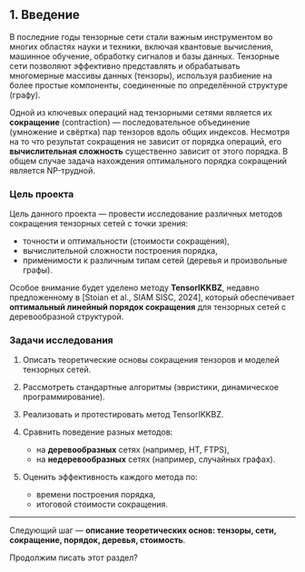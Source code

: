 ## **1. Введение**

В последние годы тензорные сети стали важным инструментом во многих областях науки и техники, включая квантовые вычисления, машинное обучение, обработку сигналов и базы данных. Тензорные сети позволяют эффективно представлять и обрабатывать многомерные массивы данных (тензоры), используя разбиение на более простые компоненты, соединенные по определённой структуре (графу).

Одной из ключевых операций над тензорными сетями является их **сокращение** (contraction) — последовательное объединение (умножение и свёртка) пар тензоров вдоль общих индексов. Несмотря на то что результат сокращения не зависит от порядка операций, его **вычислительная сложность** существенно зависит от этого порядка. В общем случае задача нахождения оптимального порядка сокращений является NP-трудной.

### **Цель проекта**

Цель данного проекта — провести исследование различных методов сокращения тензорных сетей с точки зрения:

* точности и оптимальности (стоимости сокращения),
* вычислительной сложности построения порядка,
* применимости к различным типам сетей (деревья и произвольные графы).

Особое внимание будет уделено методу **TensorIKKBZ**, недавно предложенному в \[Stoian et al., SIAM SISC, 2024], который обеспечивает **оптимальный линейный порядок сокращения** для тензорных сетей с деревообразной структурой.

### **Задачи исследования**

1. Описать теоретические основы сокращения тензоров и моделей тензорных сетей.
2. Рассмотреть стандартные алгоритмы (эвристики, динамическое программирование).
3. Реализовать и протестировать метод TensorIKKBZ.
4. Сравнить поведение разных методов:

   * на **деревообразных** сетях (например, HT, FTPS),
   * на **недеревообразных** сетях (например, случайных графах).
5. Оценить эффективность каждого метода по:

   * времени построения порядка,
   * итоговой стоимости сокращения.

---

Следующий шаг — **описание теоретических основ: тензоры, сети, сокращение, порядок, деревья, стоимость**.

Продолжим писать этот раздел?
